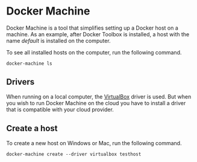 # Docker Machine

Docker Machine is a tool that simplifies setting up a Docker host on a machine. As an example, after Docker Toolbox is installed, a host with the name _default_ is installed on the computer.

To see all installed hosts on the computer, run the following command.

```
docker-machine ls
```

## Drivers

When running on a local computer, the [VirtualBox](https://www.virtualbox.org) driver is used. But when you wish to run Docker Machine on the cloud you have to install a driver that is compatible with your cloud provider. 

## Create a host

To create a new host on Windows or Mac, run the following command.

```
docker-machine create --driver virtualbox testhost
```